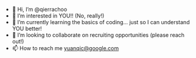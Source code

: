 - 👋 Hi, I’m @qierrachoo
- 👀 I’m interested in YOU!! (No, really!)
- 🌱 I’m currently learning the basics of coding... just so I can understand YOU better!
- 💞️ I’m looking to collaborate on recruiting opportunities (please reach out!)
- 📫 How to reach me yuanqic@google.com

<!---
qierrachoo/qierrachoo is a ✨ special ✨ repository because its `README.md` (this file) appears on your GitHub profile.
You can click the Preview link to take a look at your changes.
--->
